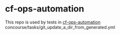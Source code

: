 # cf-ops-automation
This repo is used by tests in [cf-ops-automation](https://github.com/orange-cloudfoundry/cf-ops-automation) concourse/tasks/git_update_a_dir_from_generated.yml
